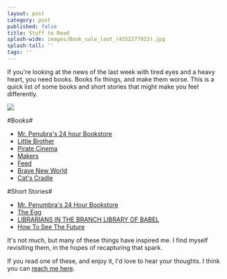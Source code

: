 ```yaml
---
layout: post
category: post
published: false
title: Stuff to Read
splash-wide: images/Book_sale_loot_(4552277923).jpg
splash-tall: ''
tags: ''
---
```

If you're looking at the news of the last week with tired eyes and a heavy heart, you need books. Books fix things, and make them worse. This is a quick list of some books and short stories that might make you feel differently. 

<a href="https://flickr.com/photos/78011127@N00/4552277923">
<img src="({{site.baseurl}}/images/Book_sale_loot_(4552277923).jpg)">
</a>

#Books#

- [Mr. Penubra's 24 hour Bookstore](https://www.robinsloan.com/books/penumbra/)
- [Little Brother](https://medium.com/@ajroach42/a-book-club-for-a-new-america-aa1a76b847db#.k32cmzl1t)
- [Pirate Cinema](http://craphound.com/category/pc/)
- [Makers](http://craphound.com/makers/download/)
- [Feed](https://en.wikipedia.org/wiki/Feed_(Anderson_novel)) 
- [Brave New World](https://archive.org/details/ost-english-brave_new_world_aldous_huxley) 
- [Cat's Cradle](https://en.wikipedia.org/wiki/Cat%27s_Cradle) 


#Short Stories# 

- [Mr. Penumbra's 24 Hour Bookstore](https://www.robinsloan.com/books/penumbra/short-story/)
- [The Egg](http://www.galactanet.com/oneoff/theegg_mod.html) 
- [LIBRARIANS IN THE BRANCH LIBRARY OF BABEL](http://www.strangehorizons.com/fiction/librarians-in-the-branch-library-of-babel/)
- [How To See The Future](http://www.warrenellis.com/?p=14314)

It's not much, but many of these things have inspired me. I find myself revisiting them, in the hopes of recapturing that spark. 

If you read one of these, and enjoy it, I'd love to hear your thoughts. I think you can [reach me here](http://twitter.com/ajroach42). 
